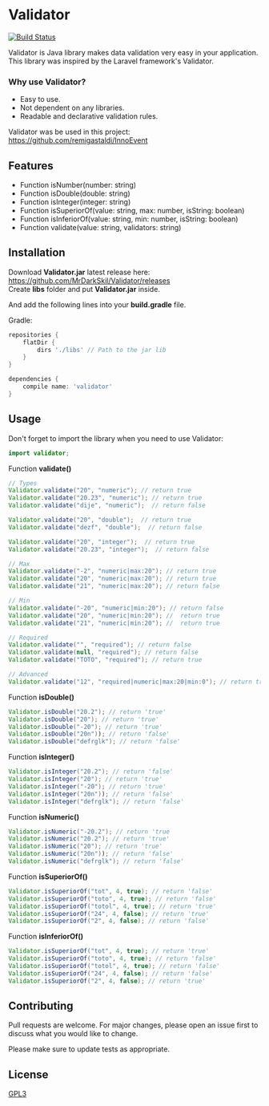 # Validator

[![Build Status](https://travis-ci.com/MrDarkSkil/Validator.svg?branch=master)](https://travis-ci.com/MrDarkSkil/Validator)

Validator is Java library makes data validation  very easy in your application. This library was inspired by the Laravel framework's Validator.

### Why use Validator?
- Easy to use.
- Not dependent on any libraries.
- Readable and declarative validation rules.

Validator was be used in this project: https://github.com/remigastaldi/InnoEvent

## Features
- Function isNumber(number: string)
- Function isDouble(double: string)
- Function isInteger(integer: string)
- Function isSuperiorOf(value: string, max: number, isString: boolean)
- Function isInferiorOf(value: string, min: number, isString: boolean)
- Function validate(value: string, validators: string)

## Installation

Download **Validator.jar** latest release here: https://github.com/MrDarkSkil/Validator/releases  
Create **libs** folder and put **Validator.jar** inside.

And add the following lines into your **build.gradle** file.

Gradle:
```gradle
repositories {
    flatDir {
        dirs './libs' // Path to the jar lib
    }
}

dependencies {
    compile name: 'validator'
}
```

## Usage

Don't forget to import the library when you need to use Validator:
```java
import validator;
```

Function **validate()**
```java
// Types
Validator.validate("20", "numeric"); // return true
Validator.validate("20.23", "numeric"); // return true
Validator.validate("dije", "numeric");  // return false

Validator.validate("20", "double");  // return true
Validator.validate("dezf", "double");  // return false

Validator.validate("20", "integer");  // return true
Validator.validate("20.23", "integer");  // return false

// Max
Validator.validate("-2", "numeric|max:20"); // return true
Validator.validate("20", "numeric|max:20"); // return true
Validator.validate("21", "numeric|max:20"); // return false

// Min
Validator.validate("-20", "numeric|min:20"); // return false
Validator.validate("20", "numeric|min:20"); //  return true
Validator.validate("21", "numeric|min:20"); //  return true

// Required
Validator.validate("", "required"); // return false
Validator.validate(null, "required"); // return false
Validator.validate("TOTO", "required"); // return true

// Advanced
Validator.validate("12", "required|numeric|max:20|min:0"); // return true
```

Function **isDouble()**
```java
Validator.isDouble("20.2"); // return 'true'
Validator.isDouble("20"); // return 'true'
Validator.isDouble("-20"); // return 'true'
Validator.isDouble("20n")); // return 'false'
Validator.isDouble("defrglk"); // return 'false'
```

Function **isInteger()**
```java
Validator.isInteger("20.2"); // return 'false'
Validator.isInteger("20"); // return 'true'
Validator.isInteger("-20"); // return 'true'
Validator.isInteger("20n")); // return 'false'
Validator.isInteger("defrglk"); // return 'false'
```

Function **isNumeric()**
```java
Validator.isNumeric("-20.2"); // return 'true
Validator.isNumeric("20.2"); // return 'true'
Validator.isNumeric("20"); // return 'true'
Validator.isNumeric("20n")); // return 'false'
Validator.isNumeric("defrglk"); // return 'false'
```

Function **isSuperiorOf()**
```java
Validator.isSuperiorOf("tot", 4, true); // return 'false'
Validator.isSuperiorOf("toto", 4, true); // return 'false'
Validator.isSuperiorOf("totol", 4, true); // return 'true'
Validator.isSuperiorOf("24", 4, false); // return 'true'
Validator.isSuperiorOf("2", 4, false); // return 'false'
```

Function **isInferiorOf()**
```java
Validator.isSuperiorOf("tot", 4, true); // return 'true'
Validator.isSuperiorOf("toto", 4, true); // return 'false'
Validator.isSuperiorOf("totol", 4, true); // return 'false'
Validator.isSuperiorOf("24", 4, false); // return 'false'
Validator.isSuperiorOf("2", 4, false); // return 'true'
```


## Contributing


Pull requests are welcome. For major changes, please open an issue first to discuss what you would like to change.

Please make sure to update tests as appropriate.

## License

[GPL3](https://choosealicense.com/licenses/gpl-3.0/)